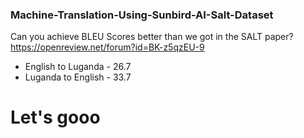 ### Machine-Translation-Using-Sunbird-AI-Salt-Dataset
Can you achieve BLEU Scores better than we got in the SALT paper? https://openreview.net/forum?id=BK-z5qzEU-9
- English to Luganda - 26.7
- Luganda to English - 33.7

# Let's gooo
